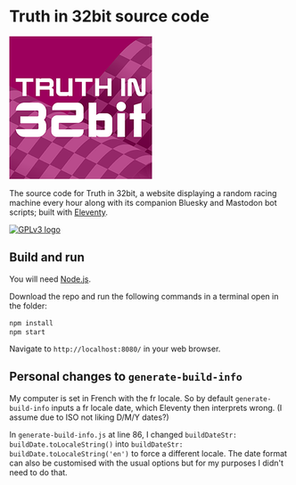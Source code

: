 # Truth in 32bit source code
![](/src/media/icon.png)

The source code for Truth in 32bit, a website displaying a random racing machine every hour along with its companion Bluesky and Mastodon bot scripts; built with [Eleventy](https://www.11ty.dev/).

[![GPLv3 logo](https://www.gnu.org/graphics/gplv3-88x31.png)](https://www.gnu.org/licenses/gpl-3.0.html)

## Build and run

You will need [Node.js](https://nodejs.org/).

Download the repo and run the following commands in a terminal open in the folder:

```
npm install
npm start
```

Navigate to `http://localhost:8080/` in your web browser.

## Personal changes to `generate-build-info`

My computer is set in French with the fr locale. So by default `generate-build-info` inputs a fr locale date, which Eleventy then interprets wrong. (I assume due to ISO not liking D/M/Y dates?)

In `generate-build-info.js` at line 86, I changed `buildDateStr: buildDate.toLocaleString()` into `buildDateStr: buildDate.toLocaleString('en')` to force a different locale. The date format can also be customised with the usual options but for my purposes I didn't need to do that.
